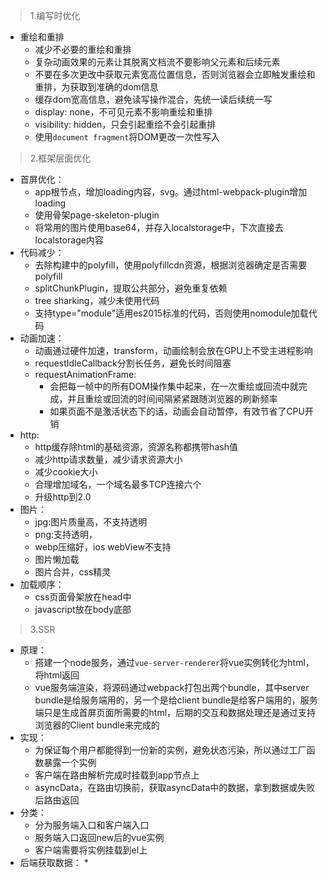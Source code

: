 
> 1.编写时优化

* 重绘和重排
    * 减少不必要的重绘和重排
    * 复杂动画效果的元素让其脱离文档流不要影响父元素和后续元素
    * 不要在多次更改中获取元素宽高位置信息，否则浏览器会立即触发重绘和重排，为获取到准确的dom信息
    * 缓存dom宽高信息，避免读写操作混合，先统一读后续统一写
    * display: none，不可见元素不影响重绘和重排
    * visibility: hidden，只会引起重绘不会引起重排
    * 使用`document fragment`将DOM更改一次性写入

> 2.框架层面优化

* 首屏优化：
    * app根节点，增加loading内容，svg。通过html-webpack-plugin增加loading
    * 使用骨架page-skeleton-plugin
    * 将常用的图片使用base64，并存入localstorage中，下次直接去localstorage内容
* 代码减少：
    * 去除构建中的polyfill，使用polyfillcdn资源，根据浏览器确定是否需要polyfill
    * splitChunkPlugin，提取公共部分，避免重复依赖
    * tree sharking，减少未使用代码
    * 支持type="module"适用es2015标准的代码，否则使用nomodule加载代码
* 动画加速：
    * 动画通过硬件加速，transform，动画绘制会放在GPU上不受主进程影响
    * requestIdleCallback分割长任务，避免长时间阻塞
    * requestAnimationFrame:
        * 会把每一帧中的所有DOM操作集中起来，在一次重绘或回流中就完成，并且重绘或回流的时间间隔紧紧跟随浏览器的刷新频率
        * 如果页面不是激活状态下的话，动画会自动暂停，有效节省了CPU开销
* http:
    * http缓存除html的基础资源，资源名称都携带hash值
    * 减少http请求数量，减少请求资源大小
    * 减少cookie大小
    * 合理增加域名，一个域名最多TCP连接六个
    * 升级http到2.0
* 图片：
    * jpg:图片质量高，不支持透明
    * png:支持透明，
    * webp压缩好，ios webView不支持
    * 图片懒加载
    * 图片合并，css精灵
* 加载顺序：
    * css页面骨架放在head中
    * javascript放在body底部

> 3.SSR

* 原理：
    * 搭建一个node服务，通过`vue-server-renderer`将vue实例转化为html，将html返回
    * vue服务端渲染，将源码通过webpack打包出两个bundle，其中server bundle是给服务端用的，另一个是给client bundle是给客户端用的，服务端只是生成首屏页面所需要的html，后期的交互和数据处理还是通过支持浏览器的Client bundle来完成的
* 实现：
    * 为保证每个用户都能得到一份新的实例，避免状态污染，所以通过工厂函数暴露一个实例
    * 客户端在路由解析完成时挂载到app节点上
    * asyncData，在路由切换前，获取asyncData中的数据，拿到数据或失败后路由返回
* 分类：
    * 分为服务端入口和客户端入口
    * 服务端入口返回new后的vue实例
    * 客户端需要将实例挂载到el上
* 后端获取数据：
    * 